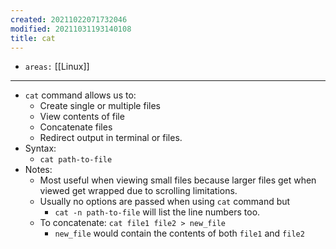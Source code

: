 ```yaml
---
created: 20211022071732046
modified: 20211031193140108
title: cat
---
```


- `areas:` [[Linux]]

---

- `cat` command allows us to:
  - Create single or multiple files
  - View contents of file
  - Concatenate files
  - Redirect output in terminal or files.
- Syntax:
  - `cat path-to-file`
- Notes:
  - Most useful when viewing small files because larger files get when viewed get wrapped due to scrolling limitations.
  - Usually no options are passed when using `cat` command but
    - `cat -n path-to-file` will list the line numbers too.
  - To concatenate: `cat file1 file2 > new_file`
    - `new_file` would contain the contents of both `file1` and `file2`
